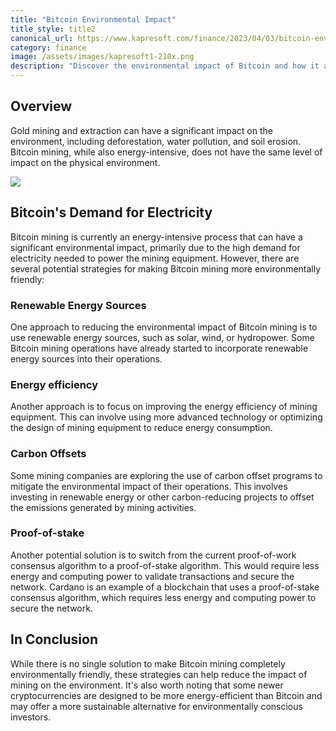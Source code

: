 ```yaml
---
title: "Bitcoin Environmental Impact"
title_style: title2
canonical_url: https://www.kapresoft.com/finance/2023/04/03/bitcoin-environmental-impact.html
category: finance
image: /assets/images/kapresoft1-210x.png
description: "Discover the environmental impact of Bitcoin and how it affects the planet. Learn about the solutions to minimize Bitcoin's carbon footprint."
---
```


## Overview

Gold mining and extraction can have a significant impact on the environment, including deforestation, water pollution, and soil erosion. Bitcoin mining, while also energy-intensive, does not have the same level of impact on the physical environment.<!--excerpt-->

![](https://cdngh.kapresoft.com/img/Bitcoin-Environmental-Impact-b9c0bb7.jpg)

## Bitcoin's Demand for Electricity

Bitcoin mining is currently an energy-intensive process that can have a significant environmental impact, primarily due to the high demand for electricity needed to power the mining equipment. However, there are several potential strategies for making Bitcoin mining more environmentally friendly:

### Renewable Energy Sources

One approach to reducing the environmental impact of Bitcoin mining is to use renewable energy sources, such as solar, wind, or hydropower. Some Bitcoin mining operations have already started to incorporate renewable energy sources into their operations.

### Energy efficiency 

Another approach is to focus on improving the energy efficiency of mining equipment. This can involve using more advanced technology or optimizing the design of mining equipment to reduce energy consumption.

### Carbon Offsets

Some mining companies are exploring the use of carbon offset programs to mitigate the environmental impact of their operations. This involves investing in renewable energy or other carbon-reducing projects to offset the emissions generated by mining activities.

### Proof-of-stake

Another potential solution is to switch from the current proof-of-work consensus algorithm to a proof-of-stake algorithm. This would require less energy and computing power to validate transactions and secure the network. Cardano is an example of a blockchain that uses a proof-of-stake consensus algorithm, which requires less energy and computing power to secure the network.

## In Conclusion

While there is no single solution to make Bitcoin mining completely environmentally friendly, these strategies can help reduce the impact of mining on the environment. It's also worth noting that some newer cryptocurrencies are designed to be more energy-efficient than Bitcoin and may offer a more sustainable alternative for environmentally conscious investors.
